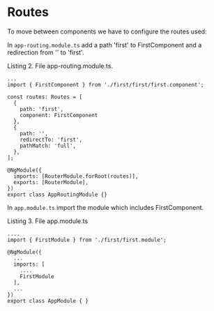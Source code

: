 # Routes

To move between components we have to configure the routes used:

In `app-routing.module.ts` add a path 'first' to FirstComponent and a redirection from '' to 'first'.

Listing 2. File app-routing.module.ts.

```
...
import { FirstComponent } from './first/first/first.component';

const routes: Routes = [
  {
    path: 'first',
    component: FirstComponent
  },
  {
    path: '',
    redirectTo: 'first',
    pathMatch: 'full',
  },
];

@NgModule({
  imports: [RouterModule.forRoot(routes)],
  exports: [RouterModule],
})
export class AppRoutingModule {}
```

In `app.module.ts` import the module which includes FirstComponent.

Listing 3. File app.module.ts

```
....
import { FirstModule } from './first/first.module';

@NgModule({
  ...
  imports: [
    ....
    FirstModule
  ],
  ...
})
export class AppModule { }
```
